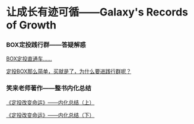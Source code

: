 # 让成长有迹可循——Galaxy's Records of Growth



### BOX定投践行群——答疑解惑

[BOX定投直通车……]([https://github.com/Galaxy1227/Galaxy1227.github.io/blob/master/BOX%E5%AE%9A%E6%8A%95%E7%9B%B4%E9%80%9A%E8%BD%A6%E2%80%A6%E2%80%A6.md](https://github.com/Galaxy1227/Galaxy1227.github.io/blob/master/BOX定投直通车…….md))

[定投BOX那么简单，买就是了，为什么要进践行群呢？]([https://github.com/Galaxy1227/Galaxy1227.github.io/blob/master/%E5%AE%9A%E6%8A%95BOX%E9%82%A3%E4%B9%88%E7%AE%80%E5%8D%95%EF%BC%8C%E4%B9%B0%E5%B0%B1%E6%98%AF%E4%BA%86%EF%BC%8C%E4%B8%BA%E4%BB%80%E4%B9%88%E8%A6%81%E8%BF%9B%E8%B7%B5%E8%A1%8C%E7%BE%A4%E5%91%A2%EF%BC%9F.md](https://github.com/Galaxy1227/Galaxy1227.github.io/blob/master/定投BOX那么简单，买就是了，为什么要进践行群呢？.md))



### 笑来老师著作——整书内化总结

[《定投改变命运》——内化总结（上）](https://github.com/Galaxy1227/Galaxy1227.github.io/blob/master/%E3%80%8A%E5%AE%9A%E6%8A%95%E6%94%B9%E5%8F%98%E5%91%BD%E8%BF%90%E3%80%8B%E2%80%94%E2%80%94%E5%86%85%E5%8C%96%E6%80%BB%E7%BB%93%EF%BC%88%E4%B8%8A%EF%BC%89.md)

[《定投改变命运》——内化总结（下）](https://github.com/Galaxy1227/Galaxy1227.github.io/blob/master/%E3%80%8A%E5%AE%9A%E6%8A%95%E6%94%B9%E5%8F%98%E5%91%BD%E8%BF%90%E3%80%8B%E2%80%94%E2%80%94%E5%86%85%E5%8C%96%E6%80%BB%E7%BB%93%EF%BC%88%E4%B8%8B%EF%BC%89.md)



### 





